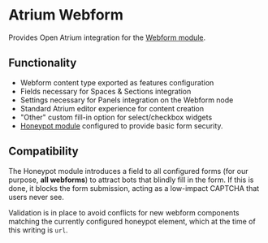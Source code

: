 # Atrium Webform

Provides Open Atrium integration for the [Webform module](https://www.drupal.org/project/webform).

## Functionality

* Webform content type exported as features configuration
* Fields necessary for Spaces & Sections integration
* Settings necessary for Panels integration on the Webform node
* Standard Atrium editor experience for content creation
* "Other" custom fill-in option for select/checkbox widgets
* [Honeypot module](https://www.drupal.org/project/honeypot) configured to provide basic form security.

## Compatibility

The Honeypot module introduces a field to all configured forms (for our purpose,
**all webforms**) to attract bots that blindly fill in the form. If this is done,
it blocks the form submission, acting as a low-impact CAPTCHA that users never see.

Validation is in place to avoid conflicts for new webform components matching
the currently configured honeypot element, which at the time of this writing is
`url`.
